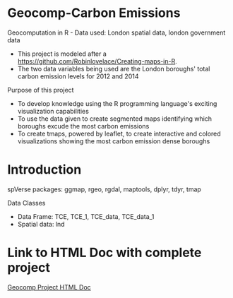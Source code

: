 # Geocomp-Carbon Emissions
Geocomputation in R - Data used: London spatial data, london government data
  - This project is modeled after a https://github.com/Robinlovelace/Creating-maps-in-R.
  - The two data variables being used are the London boroughs' total carbon emission levels for 2012 and 2014

Purpose of this project
  - To develop knowledge using the R programming language's exciting visualization capabilities
  - To use the data given to create segmented maps identifying which boroughs excude the most carbon emissions
  - To create tmaps, powered by leaflet, to create interactive and colored visualizations showing the most carbon emission dense 
    boroughs

# Introduction
spVerse packages: ggmap, rgeo, rgdal, maptools, dplyr, tdyr, tmap

Data Classes
  - Data Frame: TCE, TCE_1, TCE_data, TCE_data_1
  - Spatial data: lnd

# Link to HTML Doc with complete project
[Geocomp Project HTML Doc](https://www.dropbox.com/s/5mjn4uutbalo962/Geocomp-TCE.html?dl=0)
